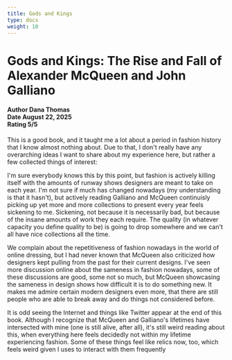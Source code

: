 ```yaml
---
title: Gods and Kings
type: docs
weight: 10
---
```


# **Gods and Kings: The Rise and Fall of Alexander McQueen and John Galliano**

<h4>Author <span class='book_header'>Dana Thomas</span></br>Date <span class='book_header'>August 22, 2025</span></br>Rating <span class='book_header'>5/5</span></h4>

This is a good book, and it taught me a lot about a period in fashion history that I know almost nothing about. Due to that, I don't really have any overarching ideas I want to share about my experience here, but rather a few collected things of interest:

I'm sure everybody knows this by this point, but fashion is actively killing itself with the amounts of runway shows designers are meant to take on each year. I'm not sure if much has changed nowadays (my understanding is that it hasn't), but actively reading Galliano and McQueen continuisly picking up yet more and more collections to present every year feels sickening to me. Sickening, not because it is necessarily bad, but because of the insane amounts of work they each require. The quality (in whatever capacity you define quality to be) is going to drop somewhere and we can't all have nice collections all the time.

We complain about the repetitiveness of fashion nowadays in the world of online dressing, but I had never known that McQueen also criticized how designers kept pulling from the past for their current designs. I've seen more discussion online about the sameness in fashion nowadays, some of these discussions are good, some not so much, but McQueen showcasing the sameness in design shows how difficult it is to do something new. It makes me admire certain modern designers even more, that there are still people who are able to break away and do things not considered before.

It is odd seeing the Internet and things like Twitter appear at the end of this book. Although I recognize that McQueen and Galliano's lifetimes have intersected with mine (one is still alive, after all), it's still weird reading about this, when everything here feels decidedly not within my lifetime experiencing fashion. Some of these things feel like relics now, too, which feels weird given I uses to interact with them frequently